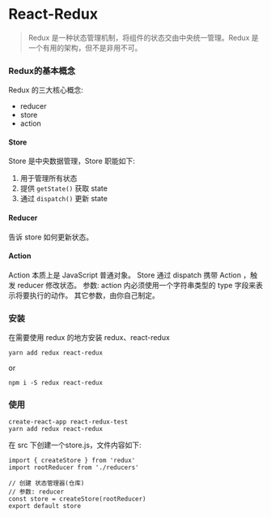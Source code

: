 # React-Redux
> Redux 是一种状态管理机制，将组件的状态交由中央统一管理。Redux 是一个有用的架构，但不是非用不可。

### Redux的基本概念
Redux 的三大核心概念:
* reducer
* store
* action
#### Store
Store 是中央数据管理，Store 职能如下:
1. 用于管理所有状态
2. 提供 `getState()` 获取 state
3. 通过 `dispatch()` 更新 state
#### Reducer
告诉 store 如何更新状态。
#### Action
Action 本质上是 JavaScript 普通对象。 Store 通过 dispatch 携带 Action ，触发 reducer 修改状态。
参数:
action 内必须使用一个字符串类型的 type 字段来表示将要执行的动作。
其它参数，由你自己制定。

### 安装
在需要使用 redux 的地方安装 redux、react-redux
```
yarn add redux react-redux
```
or
```
npm i -S redux react-redux
```
### 使用
```
create-react-app react-redux-test
yarn add redux react-redux
```
在 src 下创建一个store.js，文件内容如下:
```
import { createStore } from 'redux'
import rootReducer from './reducers'

// 创建 状态管理器(仓库)
// 参数: reducer
const store = createStore(rootReducer)
export default store
```